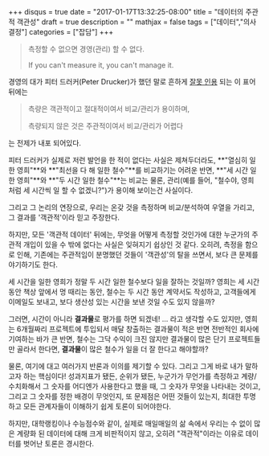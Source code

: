 +++
disqus = true
date = "2017-01-17T13:32:25-08:00"
title = "데이터의 주관적 객관성"
draft = true
description = ""
mathjax = false
tags = ["데이터","의사결정"]
categories = ["잡담"]
+++

> 측정할 수 없으면 경영(관리) 할 수 없다.
>
> If you can't measure it, you can't manage it.

경영의 대가 피터 드러커(Peter Drucker)가 했던 말로 흔하게 [잘못
인용](http://www.druckerinstitute.com/2013/07/measurement-myopia/) 되는
이 표어 뒤에는

> 측량은 객관적이고 절대적이여서 비교/관리가 용이하며,
>
> 측량되지 않은 것은 주관적이여서 비교/관리가 어렵다

는 전제가 내포 되어있다.

피터 드러커가 실제로 저런 발언을 한 적이 없다는 사실은 제쳐두더라도,
**"열심히 일한 영희"**와 **"최선을 다 해 일한 철수"**를 비교하기는 어려운 반면,
**"세 시간 일한 영희"**와 **"두 시간 일한 철수"**는 비교는 물론, 관리(예를 들어,
"철수야, 영희 처럼 세 시간씩 일 할 수 없겠니?")가 용이해 보이는건 사실이다.

그리고 그 논리의 연장으로, 우리는 온갖 것을 측정하며 비교/분석하여 우열을
가리고, 그 결과를 '객관적'이라 믿고 주장한다.

하지만, 모든 '객관적 데이터' 뒤에는, 무엇을 어떻게 측정할 것인가에 대한
누군가의 주관적 개입이 있을 수 밖에 없다는 사실은 잊혀지기 쉽상인 것 같다.
오히려, 측정을 함으로 인해, 기존에는 주관적임이 분명했던 것들이 '객관성'의 탈을
쓰면서, 보다 큰 문제를 야기하기도 한다.

세 시간을 일한 영희가 정말 두 시간 일한 철수보다 일을 잘하는 것일까?
영희는 세 시간 동안 책상 앞에서 멍 때리는 동안, 철수는 두 시간 동안 계약서도
작성하고, 고객들에게 이메일도 보내고, 보다 생산성 있는 시간을 보낸 것일 수도
있지 않을까?

그러면, 시간이 아니라 **결과물**로 평가를 하면 되겠네! … 라고 생각할 수도
있지만, 영희는 6개월짜리 프로젝트에 투입되서 매달 창출하는 결과물이 적은
반면 전반적인 회사에 기여하는 바가 큰 반면, 철수는 그닥 수익이 크진 않지만
결과물이 많은 단기 프로젝트들만 골라서 한다면, **결과물**이 많은 철수가 일을
더 잘 한다고 해야할까?

물론, 여기에 대고 여러가지 반론과 이의를 제기할 수 있다. 그리고 그게 바로
내가 말하고자 하는 핵심이다!
성과지표가 됐든, 순위가 됐든, 누군가가 무언가를 측정하고 계량/수치화해서
그 숫자를 어디엔가 사용한다고 했을 때, 그 숫자가 무엇을 나타내는 것이고,
그리고 그 숫자를 정한 배경이 무엇인지, 또 문제점은 어떤 것들이 있는지,
최대한 투명하고 모든 관계자들이 이해하기 쉽게 토론이 되어야한다.

하지만, 대학랭킹이나 수능점수와 같이, 실제로 매일매일의 삶 속에서 우리는 수
없이 많은 계량화 된 데이터에 대해 크게 비판적이지 않고, 오히려 "객관적"이라는
이유로 데이터를 벗어난 토론은 경시한다.
